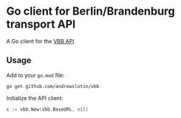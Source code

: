 # Go client for Berlin/Brandenburg transport API

A Go client for the [VBB API](https://v6.vbb.transport.rest/api.html)

## Usage

Add to your `go.mod` file:

```bash
go get github.com/andrewslotin/vbb
```

Initialize the API client:

```go
c := vbb.New(vbb.BaseURL, nil)
```
